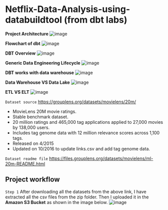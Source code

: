 # Netflix-Data-Analysis-using-databuildtool (from dbt labs)

**Project Architecture**
![image](https://github.com/user-attachments/assets/c6d26a6e-c217-46c8-90a5-2839657e1d5d)

**Flowchart of dbt**
![image](https://github.com/user-attachments/assets/7e493142-f768-434e-8e41-705e69224a8d)

**DBT Overview**
![image](https://github.com/user-attachments/assets/c469cdc4-7753-4dc3-9cb4-9339f8303bbd)

**Generic Data Engineering Lifecycle**
![image](https://github.com/user-attachments/assets/c724779d-ee51-4280-b013-c27c900260f2)

**DBT works with data warehouse**
![image](https://github.com/user-attachments/assets/901f1247-dc7d-4d9c-b0c1-ff2032f9cf46)

**Data Warehouse VS Data Lake**
![image](https://github.com/user-attachments/assets/86478bb7-7a41-4663-9eb9-e18246ba2da9)

**ETL VS ELT**
![image](https://github.com/user-attachments/assets/d94199a4-09d5-4601-886a-944c7be2f2a4)

``Dataset source``
https://grouplens.org/datasets/movielens/20m/

- MovieLens 20M movie ratings. 
- Stable benchmark dataset.
- 20 million ratings and 465,000 tag applications applied to 27,000 movies by 138,000 users.
- Includes tag genome data with 12 million relevance scores across 1,100 tags.
- Released on 4/2015
- Updated on 10/2016 to update links.csv and add tag genome data.

``Dataset readme file``
https://files.grouplens.org/datasets/movielens/ml-20m-README.html

## Project workflow
```Step 1```
After downloading all the datasets from the above link, I have extracted all the csv files from the zip folder. Then I uploaded it in the __Amazon S3 Bucket__ as shown in the image below.
![image](https://github.com/user-attachments/assets/87ceef94-4563-4e6d-a731-08f04dcb649b)

